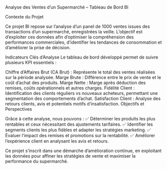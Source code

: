 Analyse des Ventes d’un Supermarché – Tableau de Bord BI


Contexte du Projet

Ce projet BI repose sur l’analyse d’un panel de 1000 ventes issues des transactions d’un supermarché, enregistrées la veille. L’objectif est d’exploiter ces données afin d’optimiser la compréhension des performances commerciales, d’identifier les tendances de consommation et d’améliorer la prise de décision.

Indicateurs Clés d’Analyse
Le tableau de bord développé permet de suivre plusieurs KPI essentiels :

Chiffre d’Affaires Brut (CA Brut) : Représente le total des ventes réalisées sur la période analysée.
Marge Brute : Différence entre le prix de vente et le coût d’achat des produits.
Marge Nette : Marge après déduction des remises, coûts opérationnels et autres charges.
Fidélité Client : Identification des clients réguliers vs nouveaux acheteurs, permettant une segmentation des comportements d’achat.
Satisfaction Client : Analyse des retours clients, avis et potentiels motifs d’insatisfaction.
Objectifs et Perspectives


Grâce à cette analyse, nous pouvons :
✅ Déterminer les produits les plus rentables et ceux nécessitant des ajustements tarifaires.
✅ Identifier les segments clients les plus fidèles et adapter les stratégies marketing.
✅ Évaluer l’impact des remises et promotions sur la rentabilité.
✅ Améliorer l’expérience client en analysant les avis et retours.


Ce projet s’inscrit dans une démarche d’amélioration continue, en exploitant les données pour affiner les stratégies de vente et maximiser la performance du supermarché.
